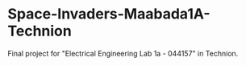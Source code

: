 # Space-Invaders-Maabada1A-Technion
Final project for "Electrical Engineering Lab 1a - 044157" in Technion.
